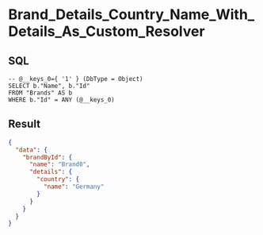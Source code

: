 # Brand_Details_Country_Name_With_Details_As_Custom_Resolver

## SQL

```text
-- @__keys_0={ '1' } (DbType = Object)
SELECT b."Name", b."Id"
FROM "Brands" AS b
WHERE b."Id" = ANY (@__keys_0)
```

## Result

```json
{
  "data": {
    "brandById": {
      "name": "Brand0",
      "details": {
        "country": {
          "name": "Germany"
        }
      }
    }
  }
}
```

